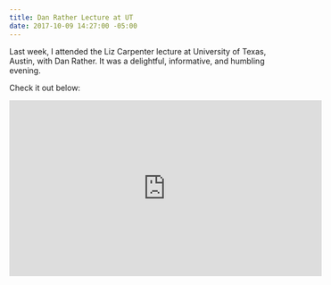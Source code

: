 ```yaml
---
title: Dan Rather Lecture at UT
date: 2017-10-09 14:27:00 -05:00
---
```


Last week, I attended the Liz Carpenter lecture at University of Texas, Austin,
 with Dan Rather. It was a delightful, informative, and humbling evening.

Check it out below:


</div><iframe width="560" height="315" src="https://www.youtube.com/embed/PR9iIAWJAeE?rel=0" frameborder="0" allowfullscreen></iframe>